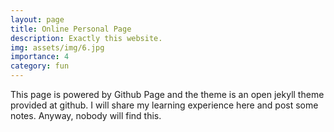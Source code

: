 ```yaml
---
layout: page
title: Online Personal Page
description: Exactly this website.
img: assets/img/6.jpg
importance: 4
category: fun
---
```


This page is powered by Github Page and the theme is an open jekyll theme provided at github. I will share my learning experience here and post some notes. Anyway, nobody will find this.
